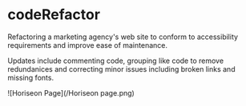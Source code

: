 # codeRefactor

Refactoring a marketing agency's web site to conform to accessibility requirements and improve ease of maintenance.

Updates include commenting code, grouping like code to remove redundanices and correcting minor issues including broken links and missing fonts.

![Horiseon Page](/Horiseon page.png)
